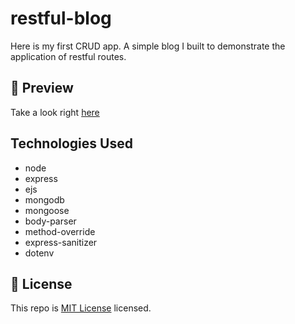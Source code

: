 # restful-blog
Here is my first CRUD app. A simple blog I built to demonstrate the application of restful routes.

## 👀 Preview
Take a look right [here](https://restfull-blog.herokuapp.com)

## Technologies Used
- node
- express
- ejs
- mongodb
- mongoose
- body-parser
- method-override
- express-sanitizer
- dotenv

## 🔐 License
This repo is [MIT License](LICENSE) licensed.
